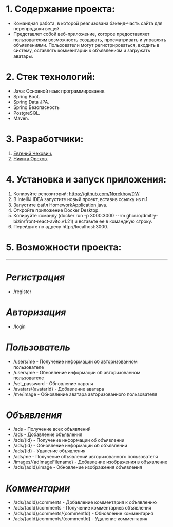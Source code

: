 # **1. Содержание проекта:**
- Командная работа, в которой реализована бэкенд-часть сайта для перепродажи вещей.
- Представлет собой веб-приложение, которое предоставляет пользователям возможность создавать, просматривать и управлять объявлениями. Пользователи могут регистрироваться, входить в систему, оставлять комментарии к объявлениям и загружать аватары.

# **2. Стек технологий:**
* Java: Основной язык программирования.
* Spring Boot.
* Spring Data JPA.
* Spring Безопасность
* PostgreSQL.
* Maven.

# **3. Разработчики:**
1. [Евгений Чехович.](https://github.com/Chex4ever)
2. [Никита Орехов](https://github.com/norekhov).

# **4. Установка и запуск приложения:**
1. Копируйте репозиторий: https://github.com/Norekhov/DW
2. В IntelliJ IDEA запустите новый проект, вставив ссылку из п.1.
3. Запустите файл HomeworkApplication.java.
4. Откройте приложение Docker Desktop.
5. Копируйте команду (docker run -p 3000:3000 --rm ghcr.io/dmitry-bizin/front-react-avito:v1.21) и вставьте ее в командную строку.
6. Перейдите по адресу http://localhost:3000.

# **5. Возможности проекта:**
___

# *Регистрация*
* /register
# *Авторизация*
* /login
# *Пользователь*
* /users/me - Получение информации об авторизованном пользователе
* /users/me - Обновление информации об авторизованном пользователе
* /set_password - Обновление пароля
* /avatars/{avatarId} - Добавление аватара
* /me/image - Обновление аватара авторизованного пользователя
# *Объявления*
* /ads - Получение всех объявлений
* /ads - Добавление объявления
* /ads/{id} - Получение информации об объявлении
* /ads/{id} - Обновление информации об объявлении
* /ads/{id} - Удаление объявления
* /ads/me - Получение объявлений авторизованного пользователя
* /images/{adImageFilename} - Добавление изображения в объявление
* /ads/{adId}/image - Обновление изображения объявления
# *Комментарии*
* /ads/{adId}/comments - Добавление комментария к объявлению
* /ads/{adId}/comments - Получение комментариев объявления
* /ads/{adId}/comments/{commentId} - Обновление комментария
* /ads/{adId}/comments/{commentId} - Удаление комментария
